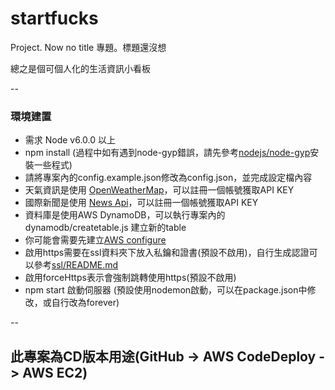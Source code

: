# startfucks

Project. Now no title
專題。標題還沒想

總之是個可個人化的生活資訊小看板

--

### 環境建置

* 需求 Node v6.0.0 以上
* npm install (過程中如有遇到node-gyp錯誤，請先參考[nodejs/node-gyp](https://github.com/nodejs/node-gyp)安裝一些程式)
* 請將專案內的config.example.json修改為config.json，並完成設定檔內容
* 天氣資訊是使用 [OpenWeatherMap](https://openweathermap.org/api)，可以註冊一個帳號獲取API KEY
* 國際新聞是使用 [News Api](https://newsapi.org/)，可以註冊一個帳號獲取API KEY
* 資料庫是使用AWS DynamoDB，可以執行專案內的dynamodb/createtable.js 建立新的table
* 你可能會需要先建立[AWS configure](http://docs.aws.amazon.com/cli/latest/userguide/cli-chap-getting-started.html)
* 啟用https需要在ssl資料夾下放入私鑰和證書(預設不啟用)，自行生成認證可以參考[ssl/README.md](ssl/README.md)
* 啟用forceHttps表示會強制跳轉使用https(預設不啟用)
* npm start 啟動伺服器 (預設使用nodemon啟動，可以在package.json中修改，或自行改為forever)

--

## 此專案為CD版本用途(GitHub -> AWS CodeDeploy -> AWS EC2)